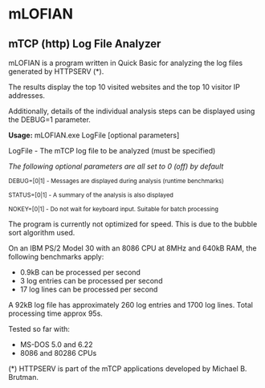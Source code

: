 # mLOFIAN
## mTCP (http) Log File Analyzer

mLOFIAN is a program written in Quick Basic for analyzing the log files generated by HTTPSERV (*).

The results display the top 10 visited websites and the top 10 visitor IP addresses.

Additionally, details of the individual analysis steps can be displayed using the DEBUG=1 parameter.



**Usage:** mLOFIAN.exe LogFile [optional parameters]


LogFile      - The mTCP log file to be analyzed (must be specified)

_The following optional parameters are all set to 0 (off) by default_

<sub>DEBUG=[0|1]  - Messages are displayed during analysis (runtime benchmarks)</sub>

<sub>STATUS=[0|1] - A summary of the analysis is also displayed</sub>

<sub>NOKEY=[0|1]  - Do not wait for keyboard input. Suitable for batch processing</sub>


The program is currently not optimized for speed. This is due to the bubble sort algorithm used.

On an IBM PS/2 Model 30 with an 8086 CPU at 8MHz and 640kB RAM, the following benchmarks apply:

- 0.9kB can be processed per second
- 3 log entries can be processed per second
- 17 log lines can be processed per second

A 92kB log file has approximately 260 log entries and 1700 log lines. Total processing time approx 95s.


Tested so far with: 
- MS-DOS 5.0 and 6.22
- 8086 and 80286 CPUs


(*) HTTPSERV is part of the mTCP applications developed by Michael B. Brutman.
